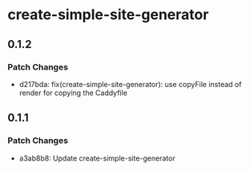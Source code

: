 # create-simple-site-generator

## 0.1.2

### Patch Changes

- d217bda: fix(create-simple-site-generator): use copyFile instead of render for copying the Caddyfile

## 0.1.1

### Patch Changes

- a3ab8b8: Update create-simple-site-generator
